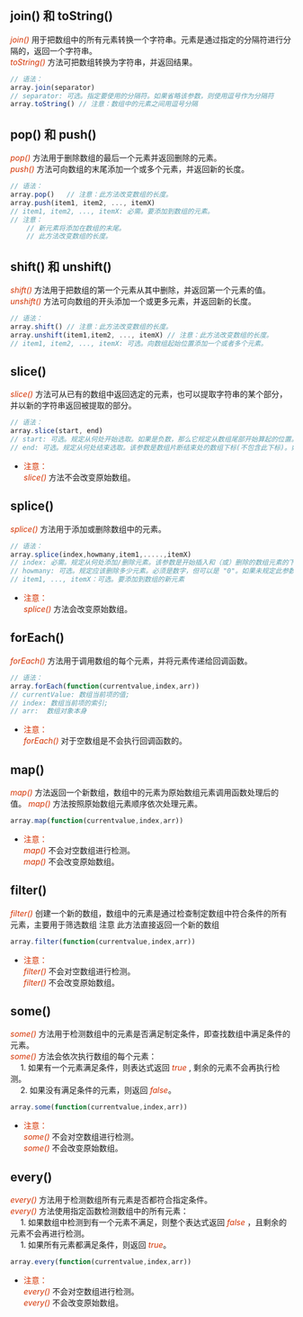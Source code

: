 
## join() 和 toString() 
*<font color="#d63200">join() </font>* 用于把数组中的所有元素转换一个字符串。元素是通过指定的分隔符进行分隔的，返回一个字符串。                  
*<font color="#d63200">toString() </font>* 方法可把数组转换为字符串，并返回结果。    
```JavaScript
// 语法：
array.join(separator)
// separator: 可选。指定要使用的分隔符。如果省略该参数，则使用逗号作为分隔符 
array.toString() // 注意：数组中的元素之间用逗号分隔
``` 
## pop() 和 push()
*<font color="#d63200">pop() </font>* 方法用于删除数组的最后一个元素并返回删除的元素。                               
*<font color="#d63200">push() </font>* 方法可向数组的末尾添加一个或多个元素，并返回新的长度。     
```JavaScript
// 语法：
array.pop()   // 注意：此方法改变数组的长度。
array.push(item1, item2, ..., itemX)
// item1, item2, ..., itemX: 必需。要添加到数组的元素。
// 注意： 
    // 新元素将添加在数组的末尾。   
    // 此方法改变数组的长度。
```  
    
## shift() 和 unshift() 
*<font color="#d63200">shift() </font>*  方法用于把数组的第一个元素从其中删除，并返回第一个元素的值。    
*<font color="#d63200">unshift() </font>*  方法可向数组的开头添加一个或更多元素，并返回新的长度。    
```JavaScript
// 语法：
array.shift() // 注意：此方法改变数组的长度。
array.unshift(item1,item2, ..., itemX) // 注意：此方法改变数组的长度。
// item1, item2, ..., itemX: 可选。向数组起始位置添加一个或者多个元素。
``` 
## slice() 
*<font color="#d63200">slice()</font>* 方法可从已有的数组中返回选定的元素，也可以提取字符串的某个部分，并以新的字符串返回被提取的部分。
```JavaScript
// 语法：
array.slice(start, end)
// start: 可选。规定从何处开始选取。如果是负数，那么它规定从数组尾部开始算起的位置。也就是说，-1 指最后一个元素，-2 指倒数第二个元素 
// end: 可选。规定从何处结束选取。该参数是数组片断结束处的数组下标(不包含此下标)。如果没有指定该参数，那么切分的数组包含从 start 到数组结束的所有元素。如果这个参数是负数，那么它规定的是从数组尾部开始算起的元素;
``` 
+ <font color="#d63200">注意：</font>     
    *<font color="#d63200">slice()</font>* 方法不会改变原始数组。
## splice() 
*<font color="#d63200">splice() </font>* 方法用于添加或删除数组中的元素。
```JavaScript
// 语法：
array.splice(index,howmany,item1,.....,itemX)
// index: 必需。规定从何处添加/删除元素。该参数是开始插入和（或）删除的数组元素的下标，必须是数字
// howmany: 可选。规定应该删除多少元素。必须是数字，但可以是 "0"。如果未规定此参数，则删除从 index 开始到原数组结尾的所有元素
// item1, ..., itemX：可选。要添加到数组的新元素
``` 
+ <font color="#d63200">注意：</font>     
    *<font color="#d63200">splice()</font>* 方法会改变原始数组。

## forEach() 
*<font color="#d63200">forEach() </font>* 方法用于调用数组的每个元素，并将元素传递给回调函数。
```JavaScript
// 语法：
array.forEach(function(currentvalue,index,arr))
// currentValue: 数组当前项的值; 
// index: 数组当前项的索引;
// arr:  数组对象本身 
``` 
+ <font color="#d63200">注意：</font>     
    *<font color="#d63200">forEach() </font>* 对于空数组是不会执行回调函数的。

## map()
*<font color="#d63200">map() </font>* 方法返回一个新数组，数组中的元素为原始数组元素调用函数处理后的值。
*<font color="#d63200">map() </font>* 方法按照原始数组元素顺序依次处理元素。
```JavaScript
array.map(function(currentvalue,index,arr))
``` 
+ <font color="#d63200">注意：</font>     
    *<font color="#d63200">map() </font>* 不会对空数组进行检测。     
    *<font color="#d63200">map() </font>* 不会改变原始数组。

## filter() 
*<font color="#d63200">filter() </font>* 创建一个新的数组，数组中的元素是通过检查制定数组中符合条件的所有元素，主要用于筛选数组
注意 此方法直接返回一个新的数组
```JavaScript
array.filter(function(currentvalue,index,arr))
``` 
+ <font color="#d63200">注意：</font>         
    *<font color="#d63200">filter() </font>* 不会对空数组进行检测。    
    *<font color="#d63200">filter() </font>* 不会改变原始数组。

## some() 
*<font color="#d63200">some() </font>* 方法用于检测数组中的元素是否满足制定条件，即查找数组中满足条件的元素。      
*<font color="#d63200">some() </font>* 方法会依次执行数组的每个元素：     
&emsp;  1. 如果有一个元素满足条件，则表达式返回 *<font color="#d63200">true</font>* , 剩余的元素不会再执行检测。     
&emsp;  2. 如果没有满足条件的元素，则返回 *<font color="#d63200">false</font>*。
```JavaScript
array.some(function(currentvalue,index,arr))
``` 
+ <font color="#d63200">注意：</font>      
    *<font color="#d63200">some() </font>* 不会对空数组进行检测。   
    *<font color="#d63200">some() </font>* 不会改变原始数组。   

## every() 
*<font color="#d63200">every()</font>* 方法用于检测数组所有元素是否都符合指定条件。    
*<font color="#d63200">every()</font>* 方法使用指定函数检测数组中的所有元素：    
&emsp;  1. 如果数组中检测到有一个元素不满足，则整个表达式返回 *<font color="#d63200">false</font>* ，且剩余的元素不会再进行检测。   
&emsp;  1. 如果所有元素都满足条件，则返回 *<font color="#d63200">true</font>*。  
```JavaScript
array.every(function(currentvalue,index,arr))
``` 
+ <font color="#d63200">注意：</font>     
    *<font color="#d63200">every()</font>* 不会对空数组进行检测。   
    *<font color="#d63200">every()</font>* 不会改变原始数组。   
